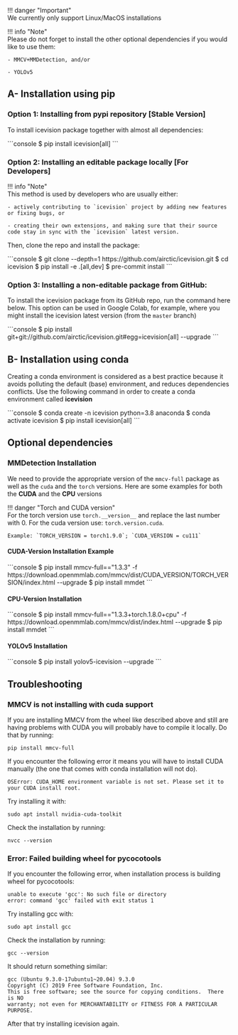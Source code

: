 !!! danger "Important"  
    We currently only support Linux/MacOS installations

!!! info "Note"  
    Please do not forget to install the other optional dependencies if you would like to use them:
    
    - MMCV+MMDetection, and/or 

    - YOLOv5 

## A- Installation using pip

### **Option 1:** Installing from pypi repository **[Stable Version]**
 
To install icevision package together with almost all dependencies:

<div class="termy">
```console
$ pip install icevision[all]
```
</div>


### **Option 2:** Installing an editable package locally **[For Developers]**

!!! info "Note"  
    This method is used by developers who are usually either:

    - actively contributing to `icevision` project by adding new features or fixing bugs, or 

    - creating their own extensions, and making sure that their source code stay in sync with the `icevision` latest version.

Then, clone the repo and install the package:
<div class="termy">
```console
$ git clone --depth=1 https://github.com/airctic/icevision.git
$ cd icevision
$ pip install -e .[all,dev]
$ pre-commit install
```
</div>


### **Option 3:** Installing a non-editable package from GitHub:

To install the icevision package from its GitHub repo, run the command here below. This option can be used in Google Colab,
for example, where you might install the icevision latest version (from the `master` branch)

<div class="termy">
```console
$ pip install git+git://github.com/airctic/icevision.git#egg=icevision[all] --upgrade
```
</div>


## B- Installation using conda
Creating a conda environment is considered as a best practice because it avoids polluting the default (base) environment, and reduces dependencies conflicts. Use the following command in order to create a conda environment called **icevision**

<div class="termy">
```console
$ conda create -n icevision python=3.8 anaconda
$ conda activate icevision
$ pip install icevision[all]
```
</div>

## Optional dependencies

### MMDetection Installation

We need to provide the appropriate version of the `mmcv-full` package as well as the `cuda` and the `torch` versions. Here are some examples for both the **CUDA** and the **CPU** versions  

!!! danger "Torch and CUDA version"  
    For the torch version use `torch.__version__` and replace the last number with 0.
    For the cuda version use: `torch.version.cuda`.

    Example: `TORCH_VERSION = torch1.9.0`; `CUDA_VERSION = cu111`

#### CUDA-Version Installation Example
<div class="termy">
```console
$ pip install mmcv-full=="1.3.3" -f https://download.openmmlab.com/mmcv/dist/CUDA_VERSION/TORCH_VERSION/index.html --upgrade
$ pip install mmdet
```
</div>

#### CPU-Version Installation
<div class="termy">
```console
$ pip install mmcv-full=="1.3.3+torch.1.8.0+cpu" -f https://download.openmmlab.com/mmcv/dist/index.html --upgrade
$ pip install mmdet
```
</div>

#### YOLOv5 Installation
<div class="termy">
```console
$ pip install yolov5-icevision --upgrade
```
</div>

## Troubleshooting

### MMCV is not installing with cuda support
If you are installing MMCV from the wheel like described above and still are having problems with CUDA you will probably have to compile it locally. Do that by running:
```
pip install mmcv-full
```

If you encounter the following error it means you will have to install CUDA manually (the one that comes with conda installation will not do).
```
OSError: CUDA_HOME environment variable is not set. Please set it to your CUDA install root.
```
Try installing it with:
```
sudo apt install nvidia-cuda-toolkit
```
Check the installation by running:
```
nvcc --version
```

### Error: Failed building wheel for pycocotools
If you encounter the following error, when installation process is building wheel for pycocotools:
```
unable to execute 'gcc': No such file or directory
error: command 'gcc' failed with exit status 1
```
Try installing gcc with:
```
sudo apt install gcc
```
Check the installation by running:
```
gcc --version
```
It should return something similar:
```
gcc (Ubuntu 9.3.0-17ubuntu1~20.04) 9.3.0
Copyright (C) 2019 Free Software Foundation, Inc.
This is free software; see the source for copying conditions.  There is NO
warranty; not even for MERCHANTABILITY or FITNESS FOR A PARTICULAR PURPOSE.
```
After that try installing icevision again.
